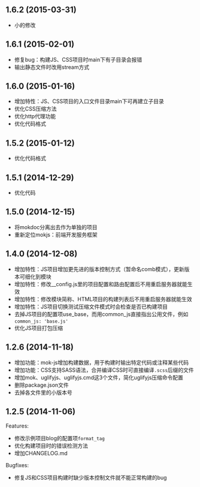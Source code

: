 ## 1.6.2 (2015-03-31)

  - 小的修改

## 1.6.1 (2015-02-01)

  - 修复bug：构建JS、CSS项目时main下有子目录会报错
  - 输出静态文件时改用stream方式

## 1.6.0 (2015-01-16)

  - 增加特性：JS、CSS项目的入口文件目录main下可再建立子目录
  - 优化CSS压缩方法
  - 优化http代理功能
  - 优化代码格式

## 1.5.2 (2015-01-12)

  - 优化代码格式

## 1.5.1 (2014-12-29)

  - 优化代码

## 1.5.0 (2014-12-15)

  - 将mokdoc分离出去作为单独的项目
  - 重新定位mokjs：前端开发服务框架

## 1.4.0 (2014-12-08)

  - 增加特性：JS项目增加更先进的版本控制方式（暂命名comb模式），更新版本可细化到模块
  - 增加特性：修改__config.js里的项目配置和路由配置后不用重启服务器就能生效
  - 增加特性：修改模块简称、HTML项目的构建列表后不用重启服务器就能生效
  - 增加特性：JS项目切换测试压缩文件模式时会检查是否已构建项目
  - 去掉JS项目的配置项use_base，而用common_js直接指出公用文件，例如`common_js: 'base.js'`
  - 优化JS项目打包压缩

## 1.2.6 (2014-11-18)

  - 增加功能：mok-js增加构建数据，用于构建时输出特定代码或注释某些代码
  - 增加功能：CSS支持SASS语法，合并编译CSS时可直接编译`.scss`后缀的文件
  - 增加mok、uglifyjs、uglifyjs.cmd这3个文件，简化uglifyjs压缩命令配置
  - 删除package.json文件
  - 去掉各文件里的小版本号

## 1.2.5 (2014-11-06)

Features:

  - 修改示例项目blog的配置项`format_tag`
  - 优化构建项目时的错误检测方法
  - 增加CHANGELOG.md

Bugfixes:

  - 修复JS和CSS项目构建时缺少版本控制文件就不能正常构建的bug
